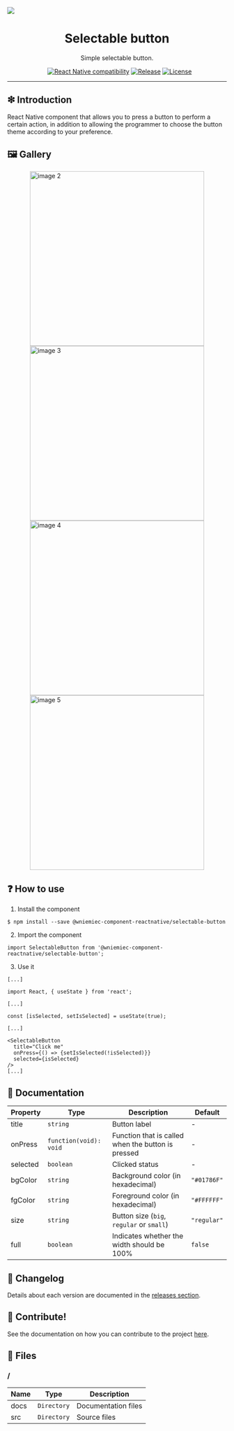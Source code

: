 ![](https://github.com/wniemiec-components-reactnative/selectable-button/blob/master/docs/img/logo/logo.jpg)

<h1 align='center'>Selectable button</h1>
<p align='center'>Simple selectable button.</p>
<p align="center">
	<a href="https://github.com/wniemiec-components-reactnative/selectable-button/actions/workflows/windows.yml"><img src="https://github.com/wniemiec-components-reactnative/selectable-button/actions/workflows/windows.yml/badge.svg" alt=""></a>
	<a href="https://github.com/wniemiec-components-reactnative/selectable-button/actions/workflows/macos.yml"><img src="https://github.com/wniemiec-components-reactnative/selectable-button/actions/workflows/macos.yml/badge.svg" alt=""></a>
	<a href="https://github.com/wniemiec-components-reactnative/selectable-button/actions/workflows/ubuntu.yml"><img src="https://github.com/wniemiec-components-reactnative/selectable-button/actions/workflows/ubuntu.yml/badge.svg" alt=""></a>
	<a href="https://reactnative.dev/"><img src="https://img.shields.io/badge/React Native-0.60+-D0008F.svg" alt="React Native compatibility"></a>
	<a href="https://www.npmjs.com/package/@wniemiec-component-reactnative/selectable-button"><img src="https://img.shields.io/npm/v/@wniemiec-component-reactnative/selectable-button" alt="Release"></a>
	<a href="https://github.com/wniemiec-components-reactnative/selectable-button/blob/master/LICENSE"><img src="https://img.shields.io/github/license/wniemiec-components-reactnative/selectable-button" alt="License"></a>
</p>
<hr />

## ❇ Introduction
React Native component that allows you to press a button to perform a certain action, in addition to allowing the programmer to choose the button theme according to your preference.

## 🖼 Gallery

<div style="display: flex; flex-direction: row; justify-content: center; align-items: center; flex-wrap: wrap"
<img height=400 src="https://raw.githubusercontent.com/wniemiec-components-reactnative/selectable-button/master/docs/img/screens/img1.png" alt="image 1" />

<img height=400 src="https://raw.githubusercontent.com/wniemiec-components-reactnative/selectable-button/master/docs/img/screens/img2.png" alt="image 2" />

<img height=400 src="https://raw.githubusercontent.com/wniemiec-components-reactnative/selectable-button/master/docs/img/screens/img3.png" alt="image 3" />

<img height=400 src="https://raw.githubusercontent.com/wniemiec-components-reactnative/selectable-button/master/docs/img/screens/img4.png" alt="image 4" />

<img height=400 src="https://raw.githubusercontent.com/wniemiec-components-reactnative/selectable-button/master/docs/img/screens/img5.png" alt="image 5" />
</div>

## ❓ How to use
1. Install the component
```
$ npm install --save @wniemiec-component-reactnative/selectable-button
```

2. Import the component
```
import SelectableButton from '@wniemiec-component-reactnative/selectable-button';
```

3. Use it
```
[...]

import React, { useState } from 'react';

[...]

const [isSelected, setIsSelected] = useState(true);

[...]

<SelectableButton
  title="Click me"
  onPress={() => {setIsSelected(!isSelected)}}
  selected={isSelected}
/>
[...]
```

## 📖 Documentation
|        Property        |Type|Description|Default|
|----------------|-------------------------------|-----------------------------|--------|
|title |`string`|Button label | - |
|onPress |`function(void): void`|Function that is called when the button is pressed| - |
|selected |`boolean`|Clicked status | - |
|bgColor |`string`|Background color (in hexadecimal)  |`"#01786F"`|
|fgColor |`string`|Foreground color (in hexadecimal)  |`"#FFFFFF"`|
|size |`string`|Button size (`big`, `regular` or `small`)  |`"regular"`|
|full |`boolean`|Indicates whether the width should be 100%  |`false`|

## 🚩 Changelog
Details about each version are documented in the [releases section](https://github.com/wniemiec-components-reactnative/selectable-button/releases).

## 🤝 Contribute!
See the documentation on how you can contribute to the project [here](https://github.com/wniemiec-components-reactnative/selectable-button/blob/master/CONTRIBUTING.md).

## 📁 Files

### /
|        Name        |Type|Description|
|----------------|-------------------------------|-----------------------------|
|docs |`Directory`|Documentation files|
|src     |`Directory`| Source files|
